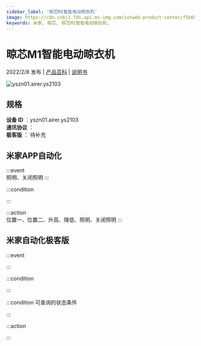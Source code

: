 ```yaml
---
sidebar_label: '晾芯M1智能电动晾衣机'
image: https://cdn.cnbj1.fds.api.mi-img.com/iotweb-product-center/f5b654b41ae78fd3728b646c5390bfff_1635758948830.png?GalaxyAccessKeyId=AKVGLQWBOVIRQ3XLEW&Expires=9223372036854775807&Signature=n3jX//JyPHgJwhSXscq5IiLM5DA=
keywords: 米家, 晾芯, 晾芯M1智能电动晾衣机, 
---
```

# 晾芯M1智能电动晾衣机

2022/2/8 发布 | [产品百科](https://home.mi.com/webapp/content/baike/product/index.html?model=yszn01.airer.ys2103/) | [说明书](https://home.mi.com/views/introduction.html?model=yszn01.airer.ys2103&region=cn)

![yszn01.airer.ys2103](https://cdn.cnbj1.fds.api.mi-img.com/iotweb-product-center/f5b654b41ae78fd3728b646c5390bfff_1635758948830.png?GalaxyAccessKeyId=AKVGLQWBOVIRQ3XLEW&Expires=9223372036854775807&Signature=n3jX//JyPHgJwhSXscq5IiLM5DA=)

## 规格  
> 
**设备 ID** ：yszn01.airer.ys2103  
**通讯协议** ：  
**极客版**  ： 待补充 


## 米家APP自动化  

:::event  
照明、关闭照明
:::

:::condition  

:::

:::action   
位置一、位置二、升高、降低、照明、关闭照明
:::

## 米家自动化极客版  

:::event  

:::

:::condition  

:::

:::condition 可查询的状态条件  

:::

:::action  

:::

        
